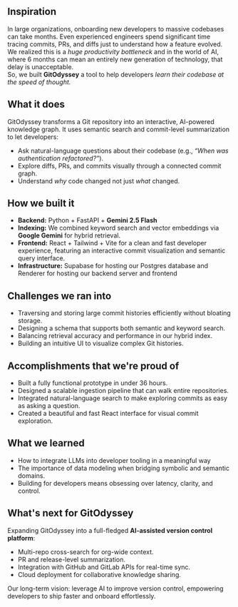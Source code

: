 ## Inspiration
In large organizations, onboarding new developers to massive codebases can take months. Even experienced engineers spend significant time tracing commits, PRs, and diffs just to understand how a feature evolved. We realized this is a *huge productivity bottleneck* and in the world of AI, where 6 months can mean an entirely new generation of technology, that delay is unacceptable.  
So, we built **GitOdyssey** a tool to help developers *learn their codebase at the speed of thought.*

## What it does
GitOdyssey transforms a Git repository into an interactive, AI-powered knowledge graph. It uses semantic search and commit-level summarization to let developers:
- Ask natural-language questions about their codebase (e.g., *“When was authentication refactored?”*).
- Explore diffs, PRs, and commits visually through a connected commit graph.
- Understand *why* code changed not just *what* changed.

## How we built it
- **Backend:** Python + FastAPI + **Gemini 2.5 Flash**
- **Indexing:** We combined keyword search and vector embeddings via **Google Gemini** for hybrid retrieval.
- **Frontend:** React + Tailwind + Vite for a clean and fast developer experience, featuring an interactive commit visualization and semantic query interface.
- **Infrastructure:** Supabase for hosting our Postgres database and Renderer for hosting our backend server and frontend

## Challenges we ran into
- Traversing and storing large commit histories efficiently without bloating storage.
- Designing a schema that supports both semantic and keyword search.
- Balancing retrieval accuracy and performance in our hybrid index.
- Building an intuitive UI to visualize complex Git histories.

## Accomplishments that we're proud of
- Built a fully functional prototype in under 36 hours.
- Designed a scalable ingestion pipeline that can walk entire repositories.
- Integrated natural-language search to make exploring commits as easy as asking a question.
- Created a beautiful and fast React interface for visual commit exploration.

## What we learned
- How to integrate LLMs into developer tooling in a meaningful way
- The importance of data modeling when bridging symbolic and semantic domains.
- Building for developers means obsessing over latency, clarity, and control.

## What's next for GitOdyssey
Expanding GitOdyssey into a full-fledged **AI-assisted version control platform**:
- Multi-repo cross-search for org-wide context.
- PR and release-level summarization.
- Integration with GitHub and GitLab APIs for real-time sync.
- Cloud deployment for collaborative knowledge sharing.

Our long-term vision: leverage AI to improve version control, empowering developers to ship faster and onboard effortlessly.
